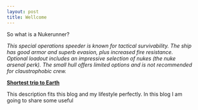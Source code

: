 ```yaml
---
layout: post
title: Wellcome
---
```


So what is a Nukerunner?

*This special operations speeder is known for tactical survivability. The ship has good armor and superb evasion, plus increased fire resistance. Optional loadout includes an impressive selection of nukes (the nuke arsenal perk). The small hull offers limited options and is not recommended for claustrophobic crew.*

[**Shortest trip to Earth** ](https://store.steampowered.com/app/812040/Shortest_Trip_to_Earth/) 

This description fits this blog and my lifestyle perfectly. In this blog I am going to share some useful 
